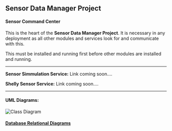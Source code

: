 ## Sensor Data Manager Project
#### Sensor Command Center 

This is the heart of the **Sensor Data Manager Project**. It is necessary in any deployment as all other modules and services look for and communicate with this. 

This must be installed and running first before other modules are installed and running. 


_______________________________________________________________________________________________________________________________________________________________________________________

**Sensor Simmulation Service:** Link coming soon....

**Shelly Sensor Service:** Link coming soon....


_______________________________________________________________________________________________________________________________________________________________________________________

#### UML Diagrams: 

![Class Diagram](http://www.plantuml.com/plantuml/proxy?src=https://raw.githubusercontent.com/CharisGrubb/SensorCommandCenter/master/Documentation/UML/SCC.puml)




#### [Database Relational Diagrams](Documentation/Database_Relational_Diagram.md)